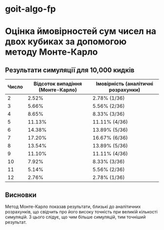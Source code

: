 # goit-algo-fp

# Оцінка ймовірностей сум чисел на двох кубиках за допомогою методу Монте-Карло

## Результати симуляції для 10,000 кидків

| Число | Відсоток випадіння (Монте-Карло) | Імовірність (аналітичні розрахунки) |
| ----- | -------------------------------- | ----------------------------------- |
| 2     | 2.52%                            | 2.78% (1/36)                        |
| 3     | 5.66%                            | 5.56% (2/36)                        |
| 4     | 8.65%                            | 8.33% (3/36)                        |
| 5     | 11.13%                           | 11.11% (4/36)                       |
| 6     | 14.38%                           | 13.89% (5/36)                       |
| 7     | 17.20%                           | 16.67% (6/36)                       |
| 8     | 13.54%                           | 13.89% (5/36)                       |
| 9     | 11.10%                           | 11.11% (4/36)                       |
| 10    | 7.92%                            | 8.33% (3/36)                        |
| 11    | 5.14%                            | 5.56% (2/36)                        |
| 12    | 2.76%                            | 2.78% (1/36)                        |

## Висновки

Метод Монте-Карло показав результати, близькі до аналітичних розрахунків, що свідчить про його високу точність при великій кількості симуляцій. З цього слідує, що чим більше симуляцій, тим точніший результат.
